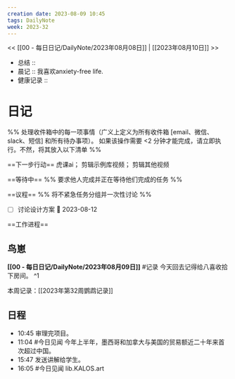 ```yaml
---
creation date: 2023-08-09 10:45
tags: DailyNote
week: 2023-32
---
```


<< [[00 - 每日日记/DailyNote/2023年08月08日]] | [[2023年08月10日]] >>


- 总结 :: 
- 晨记 :: 我喜欢anxiety-free life.
- 健康记录 ::

# 日记
%% 处理收件箱中的每一项事情（广义上定义为所有收件箱 [email、微信、slack、短信] 和所有待办事项）。 如果该操作需要 <2 分钟才能完成，请立即执行。不然，将其放入以下清单 %% 

==下一步行动==
虎课ai；
剪辑示例库视频；
剪辑其他视频


==等待中==
%% 要求他人完成并正在等待他们完成的任务 %%

==议程==
%% 将不紧急任务分组并一次性讨论 %%
- [ ] 讨论设计方案 📅 2023-08-12 

==工作进程==

## 鸟崽
**[[00 - 每日日记/DailyNote/2023年08月09日]]**
#记录 今天回去记得给八喜收拾下房间。
^1

本周记录：[[2023年第32周鹦鹉记录]]

## 日程
- <time>10:45</time> 审理完项目。
- <time>11:04</time> #今日见闻 今年上半年，墨西哥和加拿大与美国的贸易额近二十年来首次超过中国。
- <time>15:47</time> 发送讲解给学生。
- <time>16:05</time> #今日见闻 lib.KALOS.art 